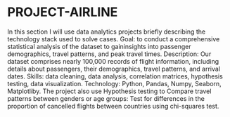# PROJECT-AIRLINE
In this section I will use data analytics projects briefly describing the technology stack used to solve cases.
Goal: to conduct a comprehensive statistical analysis of the dataset to gaininsights into passenger demographics, travel patterns, and peak travel times.
Description: Our dataset comprises nearly 100,000 records of flight information, including details about passengers, their demographics, travel patterns, and arrival dates.
Skills: data cleaning, data analysis, correlation matrices, hypothesis testing, data visualization.
Technology: Python, Pandas, Numpy, Seaborn, Matplotliby.
The project also use Hypothesis testing to  Compare travel patterns between genders or age groups: Test for differences
in the proportion of cancelled flights between countries using chi-squares
test.
